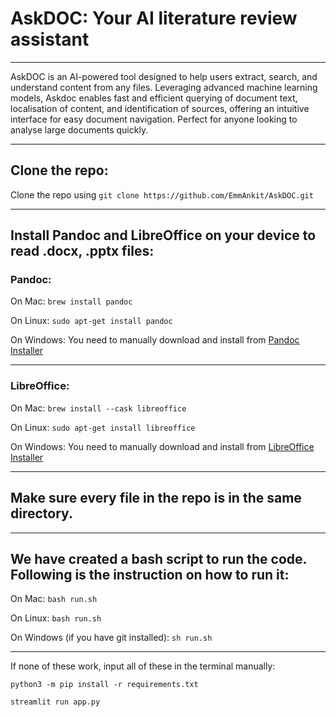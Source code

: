 # AskDOC: Your AI literature review assistant

---

AskDOC is an AI-powered tool designed to help users extract, search, and understand content from any files. Leveraging advanced machine learning models, Askdoc enables fast and efficient querying of document text, localisation of content, and identification of sources, offering an intuitive interface for easy document navigation. Perfect for anyone looking to analyse large documents quickly.

---
## Clone the repo:

Clone the repo using ```git clone https://github.com/EmmAnkit/AskDOC.git```

---

## Install Pandoc and LibreOffice on your device to read .docx, .pptx files:

### Pandoc:

On Mac: ```brew install pandoc```

On Linux: ```sudo apt-get install pandoc```

On Windows: You need to manually download and install from [Pandoc Installer](https://pandoc.org/installing.html)

---
### LibreOffice:

On Mac: ```brew install --cask libreoffice```

On Linux: ```sudo apt-get install libreoffice```

On Windows: You need to manually download and install from [LibreOffice Installer](https://www.libreoffice.org/get-help/install-howto/windows/)

---

## Make sure every file in the repo is in the same directory.

---

## We have created a bash script to run the code. Following is the instruction on how to run it:

On Mac: ```bash run.sh```

On Linux: ```bash run.sh```

On Windows (if you have git installed): ```sh run.sh```

---

If none of these work, input all of these in the terminal manually:

```python3 -m pip install -r requirements.txt```

```streamlit run app.py```

